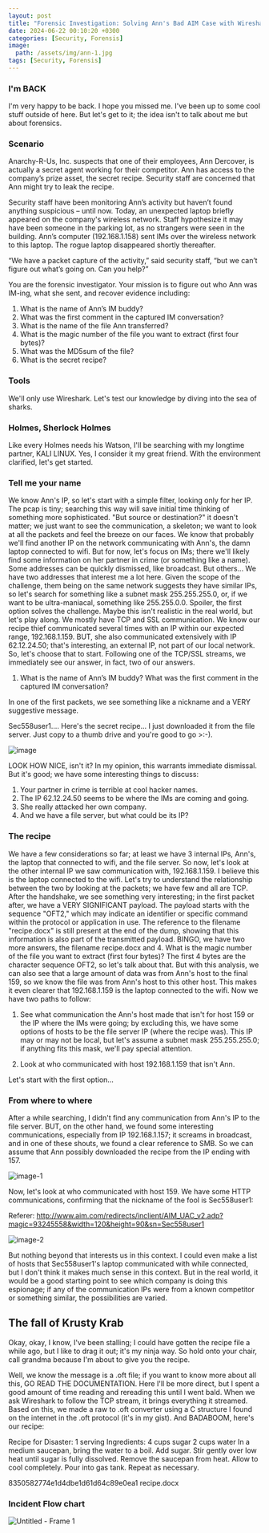 ```yaml
---
layout: post
title: "Forensic Investigation: Solving Ann's Bad AIM Case with Wireshark"
date: 2024-06-22 00:10:20 +0300
categories: [Security, Forensis]
image:
  path: /assets/img/ann-1.jpg
tags: [Security, Forensis]
---
```


### I'm BACK

I'm very happy to be back. I hope you missed me. I've been up to some cool stuff outside of here. But let's get to it; the idea isn't to talk about me but about forensics.

### Scenario

Anarchy-R-Us, Inc. suspects that one of their employees, Ann Dercover, is actually a secret agent working for their competitor. Ann has access to the company’s prize asset, the secret recipe. Security staff are concerned that Ann might try to leak the recipe.

Security staff have been monitoring Ann’s activity but haven’t found anything suspicious – until now. Today, an unexpected laptop briefly appeared on the company's wireless network. Staff hypothesize it may have been someone in the parking lot, as no strangers were seen in the building. Ann’s computer (192.168.1.158) sent IMs over the wireless network to this laptop. The rogue laptop disappeared shortly thereafter.

“We have a packet capture of the activity,” said security staff, “but we can’t figure out what’s going on. Can you help?”

You are the forensic investigator. Your mission is to figure out who Ann was IM-ing, what she sent, and recover evidence including:

1. What is the name of Ann’s IM buddy?
2. What was the first comment in the captured IM conversation?
3. What is the name of the file Ann transferred?
4. What is the magic number of the file you want to extract (first four bytes)?
5. What was the MD5sum of the file?
6. What is the secret recipe?

### Tools

We'll only use Wireshark. Let's test our knowledge by diving into the sea of sharks.

### Holmes, Sherlock Holmes

Like every Holmes needs his Watson, I'll be searching with my longtime partner, KALI LINUX. Yes, I consider it my great friend. With the environment clarified, let's get started.

### Tell me your name

We know Ann's IP, so let's start with a simple filter, looking only for her IP. The pcap is tiny; searching this way will save initial time thinking of something more sophisticated. "But source or destination?" it doesn't matter; we just want to see the communication, a skeleton; we want to look at all the packets and feel the breeze on our faces. We know that probably we'll find another IP on the network communicating with Ann's, the damn laptop connected to wifi. But for now, let's focus on IMs; there we'll likely find some information on her partner in crime (or something like a name). Some addresses can be quickly dismissed, like broadcast. But others... We have two addresses that interest me a lot here. Given the scope of the challenge, them being on the same network suggests they have similar IPs, so let's search for something like a subnet mask 255.255.255.0, or, if we want to be ultra-maniacal, something like 255.255.0.0. Spoiler, the first option solves the challenge. Maybe this isn't realistic in the real world, but let's play along. We mostly have TCP and SSL communication. We know our recipe thief communicated several times with an IP within our expected range, 192.168.1.159. BUT, she also communicated extensively with IP 62.12.24.50; that's interesting, an external IP, not part of our local network. So, let's choose that to start. Following one of the TCP/SSL streams, we immediately see our answer, in fact, two of our answers.

1. What is the name of Ann’s IM buddy? What was the first comment in the captured IM conversation?

In one of the first packets, we see something like a nickname and a VERY suggestive message.

Sec558user1....  Here's the secret recipe... I just downloaded it from the file server. Just copy to a thumb drive and you're good to go >:-).

![image](https://github.com/GabrielPrzybysz/gabe-blog/assets/45472156/3a2d12f7-9781-4336-b51f-27a4d3ef94e2)


LOOK HOW NICE, isn't it? In my opinion, this warrants immediate dismissal. But it's good; we have some interesting things to discuss:

1. Your partner in crime is terrible at cool hacker names.
2. The IP 62.12.24.50 seems to be where the IMs are coming and going. 
3. She really attacked her own company.
4. And we have a file server, but what could be its IP?

### The recipe

We have a few considerations so far; at least we have 3 internal IPs, Ann's, the laptop that connected to wifi, and the file server. So now, let's look at the other internal IP we saw communication with, 192.168.1.159. I believe this is the laptop connected to the wifi. Let's try to understand the relationship between the two by looking at the packets; we have few and all are TCP. After the handshake, we see something very interesting; in the first packet after, we have a VERY SIGNIFICANT payload. The payload starts with the sequence "OFT2," which may indicate an identifier or specific command within the protocol or application in use. The reference to the filename "recipe.docx" is still present at the end of the dump, showing that this information is also part of the transmitted payload. BINGO, we have two more answers, the filename recipe.docx and 4. What is the magic number of the file you want to extract (first four bytes)? The first 4 bytes are the character sequence OFT2, so let's talk about that. But with this analysis, we can also see that a large amount of data was from Ann's host to the final 159, so we know the file was from Ann's host to this other host. This makes it even clearer that 192.168.1.159 is the laptop connected to the wifi. Now we have two paths to follow:

1. See what communication the Ann's host made that isn't for host 159 or the IP where the IMs were going; by excluding this, we have some options of hosts to be the file server IP (where the recipe was). This IP may or may not be local, but let's assume a subnet mask 255.255.255.0; if anything fits this mask, we'll pay special attention.

2. Look at who communicated with host 192.168.1.159 that isn't Ann.

Let's start with the first option...

### From where to where

After a while searching, I didn't find any communication from Ann's IP to the file server. BUT, on the other hand, we found some interesting communications, especially from IP 192.168.1.157; it screams in broadcast, and in one of these shouts, we found a clear reference to SMB. So we can assume that Ann possibly downloaded the recipe from the IP ending with 157.

![image-1](https://github.com/GabrielPrzybysz/gabe-blog/assets/45472156/b7c11f8e-6267-41b9-b603-c92386bacdbc)


Now, let's look at who communicated with host 159. We have some HTTP communications, confirming that the nickname of the fool is Sec558user1:

Referer: http://www.aim.com/redirects/inclient/AIM_UAC_v2.adp?magic=93245558&width=120&height=90&sn=Sec558user1

![image-2](https://github.com/GabrielPrzybysz/gabe-blog/assets/45472156/74d28e02-81e9-4c46-ada3-aac81b0c6359)

But nothing beyond that interests us in this context. I could even make a list of hosts that Sec558user1's laptop communicated with while connected, but I don't think it makes much sense in this context. But in the real world, it would be a good starting point to see which company is doing this espionage; if any of the communication IPs were from a known competitor or something similar, the possibilities are varied.

## The fall of Krusty Krab

Okay, okay, I know, I've been stalling; I could have gotten the recipe file a while ago, but I like to drag it out; it's my ninja way. So hold onto your chair, call grandma because I'm about to give you the recipe.

Well, we know the message is a .oft file; if you want to know more about all this, GO READ THE DOCUMENTATION. Here I'll be more direct, but I spent a good amount of time reading and rereading this until I went bald. When we ask Wireshark to follow the TCP stream, it brings everything it streamed. Based on this, we made a raw to .oft converter using a C structure I found on the internet in the .oft protocol (it's in my gist). And BADABOOM, here's our recipe:

Recipe for Disaster:
1 serving
Ingredients:
4 cups sugar
2 cups water
In a medium saucepan, bring the water to a boil. Add sugar. Stir gently over low heat until sugar is fully dissolved. Remove the saucepan from heat. Allow to cool completely. Pour into gas tank. Repeat as necessary.

8350582774e1d4dbe1d61d64c89e0ea1  recipe.docx

### Incident Flow chart

![Untitled - Frame 1](https://github.com/GabrielPrzybysz/gabe-blog/assets/45472156/bbc7256a-96ac-40c9-8a17-61b17a1bdd88)


